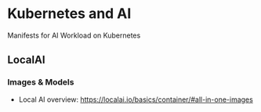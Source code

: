 # Kubernetes and AI
Manifests for AI Workload on Kubernetes


## LocalAI
### Images & Models
- Local AI overview: https://localai.io/basics/container/#all-in-one-images
